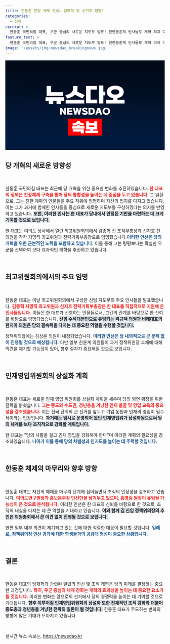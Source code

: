 ```yaml
---
title: 한동훈 친정 체제 완성… 김종혁 및 신지호 임명!
categories:
  - 정치
excerpt: >
  한동훈 국민의힘 대표, 우군 중심의 새로운 지도부 발표! 친한동훈계 인사들로 개혁 의지 다지며, 인재 영입위원회 상설화 계획도 밝혀. 변화를 원하는 당신을 위한 이번 인선에 주목하세요!
feature_text: >
  한동훈 국민의힘 대표, 우군 중심의 새로운 지도부 발표! 친한동훈계 인사들로 개혁 의지 다지며, 인재 영입위원회 상설화 계획도 밝혀. 변화를 원하는 당신을 위한 이번 인선에 주목하세요!
image: '/assets/img/newsdao_breakingnews.jpg'
---
```


<p><img src="/assets/img/newsdao_breakingnews.jpg" alt="cryptoinkorea 속보" /></p>

<h2 data-ke-size="size26">당 개혁의 새로운 방향성</h2>

<p data-ke-size="size16">&nbsp;</p>

<p>한동훈 국민의힘 대표는 최근에 당 개혁을 위한 중요한 변화를 추진하였습니다. <b><span style="color: #ee2323;">한 대표의 정책은 친정체제 구축을 통해 당의 통합성을 높이는 데 중점을 두고 있습니다.</span></b> 그 일환으로, 그는 친한 계파의 인물들을 주요 직위에 임명하며 자신의 입지를 다지고 있습니다. 이는 그가 과거에 함께한 인사들을 중심으로 새로운 지도부를 구성하겠다는 의지를 반영하고 있습니다. <b><span style="background-color: #21538527;">또한, 이러한 인사는 한 대표가 당내에서 안정된 기반을 마련하는 데 크게 기여할 것으로 보입니다.</span></b>  </p>

<p>한 대표는 여의도 당사에서 열린 최고위원회의에서 김종혁 전 조직부총장과 신지호 전 의원을 각각 지명직 최고위원과 전략기획부총장으로 임명했습니다.<b><span style="color: #1a5490;">이러한 인선은 당의 개혁을 위한 근본적인 노력을 포함하고 있습니다.</span></b> 이를 통해 그는 탕평보다는 확실한 우군을 선택하여 보다 효과적인 개혁을 추진하고 있습니다. </p>

<p data-ke-size="size16">&nbsp;</p>

<h2 data-ke-size="size26">최고위원회의에서의 주요 임명</h2>

<p data-ke-size="size16">&nbsp;</p>

<p>한동훈 대표는 이날 최고위원회의에서 구성한 신임 지도부의 주요 인사들을 발표했습니다. <b><span style="color: #ee2323;">김종혁 지명직 최고위원과 신지호 전략기획부총장은 한 대표를 직접적으로 지원해 온 인사들입니다.</span></b> 이들은 한 대표가 선호하는 인물들로서, 그간의 관계를 바탕으로 한 신뢰를 바탕으로 임명되었습니다. <b><span style="background-color: #21538527;">신임 수석대변인으로 유임되는 곽규택 의원과 비례대표의 한지아 의원은 당의 결속력을 다지는 데 중요한 역할을 수행할 것입니다.</span></b> </p>

<p>정책위의장에는 김상훈 의원이 내정되었습니다. <b><span style="color: #1a5490;">이러한 인선은 당 내외적으로 큰 문제 없이 진행될 것으로 예상됩니다.</span></b> 다만 일부 친윤계 의원들이 과거 정책위원장 교체에 대해 의견을 제기할 가능성이 있어, 향후 절차가 중요해질 것으로 보입니다.</p>

<p data-ke-size="size16">&nbsp;</p>

<h2 data-ke-size="size26">인재영입위원회의 상설화 계획</h2>

<p data-ke-size="size16">&nbsp;</p>

<p>한동훈 대표는 새로운 인재 영입 위원회를 상설화 계획을 세우며 당의 외연 확장을 위한 전략을 밝혔습니다. <b><span style="color: #ee2323;">그는 중도와 수도권, 청년층을 겨냥한 인재 발굴 및 영입 교육의 중요성을 강조했습니다.</span></b> 이는 전국 단위의 큰 선거를 앞두고 기업 동원과 인재의 영입이 필수적이라는 입장입니다. <b><span style="background-color: #21538527;">과거에는 임시로 운영되어 왔던 인재영입위가 상설화됨으로써 당의 체계를 보다 조직적으로 강화할 계획입니다.</span></b> </p>

<p>한 대표는 "당의 사활을 걸고 인재 영입을 강화해야 한다"며 이러한 계획의 필요성을 강조하였습니다. <b><span style="color: #1a5490;">나아가 이를 통해 당의 차별성과 인지도를 높이는 데 주력할 것입니다.</span></b>  </p>

<p data-ke-size="size16">&nbsp;</p>

<h2 data-ke-size="size26">한동훈 체제의 마무리와 향후 방향</h2>

<p data-ke-size="size16">&nbsp;</p>

<p>한동훈 대표는 자신의 체제를 마무리 단계에 접어들면서 조직의 안정성을 강조하고 있습니다. <b><span style="color: #ee2323;">여의도연구원장과 홍보본부장 인선만을 남겨두고 있으며, 홍영림 원장이 유임될 가능성이 큰 것으로 분석됩니다.</span></b> 이러한 인선은 한 대표의 신뢰를 바탕으로 한 것으로, 조직의 내실을 다지는 데 큰 역할을 기대하고 있습니다. <b><span style="background-color: #21538527;">이와 함께 김 신임 정책위의장의 추인은 의원총회에서 큰 이견 없이 진행될 것으로 보입니다.</span></b>  </p>

<p>한편 일부 내부 의견이 제기되고 있는 것에 대한 적절한 대응이 필요할 것입니다. <b><span style="color: #1a5490;">일례로, 정책위의장 인선 경과에 대한 학생들과의 공감대 형성이 중요한 상황입니다.</span></b>            </p>

<p data-ke-size="size16">&nbsp;</p>

<h2 data-ke-size="size26">결론</h2>

<p data-ke-size="size16">&nbsp;</p>

<p>한동훈 대표의 당개혁과 관련된 일련의 인선 및 조직 개편은 당의 미래를 결정짓는 중요한 과정입니다. <b><span style="color: #ee2323;">특히, 우군 중심의 체제 강화는 개혁의 효과성을 높이는 데 중요한 요소가 될 것입니다.</span></b> 이러한 변화는 앞으로의 선거에서 당의 경쟁력을 높이는 데 기여할 것으로 기대됩니다. <b><span style="background-color: #21538527;">향후 이루어질 인재영입위원회의 상설화 또한 전체적인 조직 강화와 더불어 중도층과 청년층을 겨냥한 전략의 일환이 될 것입니다.</span></b> 한동훈 대표가 주도하는 변화의 방향에 많은 기대가 모아지고 있습니다. </p>

<p data-ke-size="size16">&nbsp;</p>
실시간 뉴스 속보는, <a href="https://newsdao.kr" rel="dofollow">https://newsdao.kr</a>


